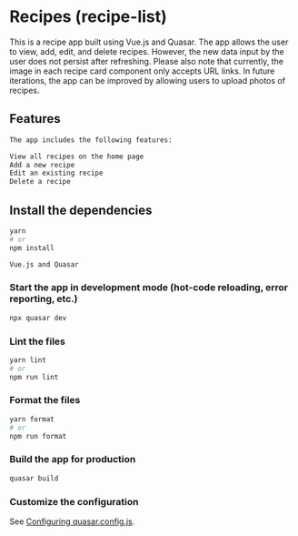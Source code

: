# Recipes (recipe-list)

This is a recipe app built using Vue.js and Quasar. The app allows the user to view, add, edit, and delete recipes. However, the new data input by the user does not persist after refreshing. Please also note that currently, the image in each recipe card component only accepts URL links. In future iterations, the app can be improved by allowing users to upload photos of recipes.

## Features
```bash
The app includes the following features:

View all recipes on the home page
Add a new recipe
Edit an existing recipe
Delete a recipe
```


## Install the dependencies
```bash
yarn
# or
npm install

Vue.js and Quasar
```

### Start the app in development mode (hot-code reloading, error reporting, etc.)
```bash
npx quasar dev
```


### Lint the files
```bash
yarn lint
# or
npm run lint
```


### Format the files
```bash
yarn format
# or
npm run format
```


### Build the app for production
```bash
quasar build
```

### Customize the configuration
See [Configuring quasar.config.js](https://v2.quasar.dev/quasar-cli-vite/quasar-config-js).
